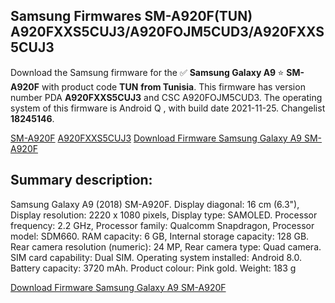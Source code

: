 <h2>Samsung Firmwares SM-A920F(TUN) A920FXXS5CUJ3/A920FOJM5CUD3/A920FXXS5CUJ3</h2>
Download the Samsung firmware for the ✅ <strong>Samsung Galaxy A9 </strong> ⭐ <strong>SM-A920F</strong> with product code <strong>TUN</strong> <strong> from Tunisia</strong>. This firmware has version number PDA <strong>A920FXXS5CUJ3</strong> and CSC A920FOJM5CUD3. The operating system of this firmware is Android Q , with build date 2021-11-25. Changelist <strong>18245146</strong>.


[SM-A920F](https://samfirm.shop/samsung/model/SM-A920F)
[A920FXXS5CUJ3](https://samfirm.shop/samsung/pda/A920FXXS5CUJ3)
[Download Firmware Samsung Galaxy A9 SM-A920F](https://samfirm.shop/samsung/firmware/478031)
<h2>Summary description:</h2>
<p>Samsung Galaxy A9 (2018) SM-A920F. Display diagonal: 16 cm (6.3"), Display resolution: 2220 x 1080 pixels, Display type: SAMOLED. Processor frequency: 2.2 GHz, Processor family: Qualcomm Snapdragon, Processor model: SDM660. RAM capacity: 6 GB, Internal storage capacity: 128 GB. Rear camera resolution (numeric): 24 MP, Rear camera type: Quad camera. SIM card capability: Dual SIM. Operating system installed: Android 8.0. Battery capacity: 3720 mAh. Product colour: Pink gold. Weight: 183 g</p>


[Download Firmware Samsung Galaxy A9 SM-A920F](https://samfirm.shop/samsung/firmware/478031)
